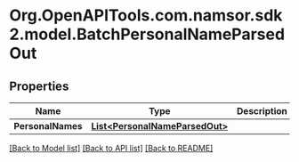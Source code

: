 # Org.OpenAPITools.com.namsor.sdk2.model.BatchPersonalNameParsedOut
## Properties

Name | Type | Description | Notes
------------ | ------------- | ------------- | -------------
**PersonalNames** | [**List&lt;PersonalNameParsedOut&gt;**](PersonalNameParsedOut.md) |  | [optional] 

[[Back to Model list]](../README.md#documentation-for-models) [[Back to API list]](../README.md#documentation-for-api-endpoints) [[Back to README]](../README.md)


